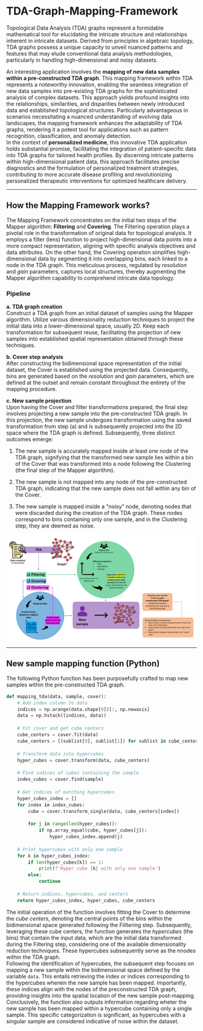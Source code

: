 # TDA-Graph-Mapping-Framework
Topological Data Analysis (TDA) graphs represent a formidable mathematical tool for elucidating the intricate structure and relationships inherent in intricate datasets. Derived from principles in algebraic topology, TDA graphs possess a unique capacity to unveil nuanced patterns and features that may elude conventional data analysis methodologies, particularly in handling high-dimensional and noisy datasets.  

An interesting application involves the **mapping of new data samples within a pre-constructed TDA graph**. This mapping framework within TDA represents a noteworthy innovation, enabling the seamless integration of new data samples into pre-existing TDA graphs for the sophisticated analysis of complex datasets. This approach yields profound insights into the relationships, similarities, and disparities between newly introduced data and established topological structures. Particularly advantageous in scenarios necessitating a nuanced understanding of evolving data landscapes, the mapping framework enhances the adaptability of TDA graphs, rendering it a potent tool for applications such as pattern recognition, classification, and anomaly detection.  
In the context of **personalized medicine**, this innovative TDA application holds substantial promise, facilitating the integration of patient-specific data into TDA graphs for tailored health profiles. By discerning intricate patterns within high-dimensional patient data, this approach facilitates precise diagnostics and the formulation of personalized treatment strategies, contributing to more accurate disease profiling and revolutionizing personalized therapeutic interventions for optimized healthcare delivery.

---

## How the Mapping Framework works?
The Mapping Framework concentrates on the initial two steps of the Mapper algorithm: **Filtering** and **Covering**. The Filtering operation plays a pivotal role in the transformation of original data for topological analysis. It employs a filter (lens) function to project high-dimensional data points into a more compact representation, aligning with specific analysis objectives and data attributes. On the other hand, the Covering operation simplifies high-dimensional data by segmenting it into overlapping bins, each linked to a node in the TDA graph. This meticulous process, regulated by _resolution_ and _gain_ parameters, captures local structures, thereby augmenting the Mapper algorithm capability to comprehend intricate data topology.

### Pipeline
**a. TDA graph creation**  
Construct a TDA graph from an initial dataset of samples using the Mapper algorithm. Utilize various dimensionality reduction techniques to project the initial data into a lower-dimensional space, usually 2D. Keep each transformation for subsequent reuse, facilitating the projection of new samples into established spatial representation obtained through these techniques.

**b. Cover step analysis**  
After constructing the bidimensional space representation of the initial dataset, the Cover is established using the projected data. Consequently, bins are generated based on the _resolution_ and _gain_ parameters, which are defined at the outset and remain constant throughout the entirety of the mapping procedure.

**c. New sample projection**  
Upon having the Cover and filter transformations prepared, the final step involves projecting a new sample into the pre-constructed TDA graph. In this projection, the new sample undergoes transformation using the saved transformation from step (a) and is subsequently projected into the 2D space where the TDA graph is defined. Subsequently, three distinct outcomes emerge:

1. The new sample is accurately mapped inside at least one node of the TDA graph, signifying that the transformed new sample lies within a bin of the Cover that was transformed into a node following the Clustering (the final step of the Mapper algorithm).
  
2. The new sample is not mapped into any node of the pre-constructed TDA graph, indicating that the new sample does not fall within any bin of the Cover.

3. The new sample is mapped inside a "noisy" node, denoting nodes that were discarded during the creation of the TDA graph. These nodes correspond to bins containing only one sample, and in the Clustering step, they are deemed as noise.

![Mapping Framework scheme](/Images/mapping_framework.png)

---

## New sample mapping function (Python)
The following Python function has been purposefully crafted to map new samples within the pre-constructed TDA graph.
```python
def mapping_tda(data, sample, cover):
    # Add index column to data
    indices = np.arange(data.shape[0])[:, np.newaxis]
    data = np.hstack((indices, data))

    # Fit cover and get cube centers
    cube_centers = cover.fit(data)
    cube_centers = [(sublist[0], sublist[1]) for sublist in cube_centers]

    # Transform data into hypercubes
    hyper_cubes = cover.transform(data, cube_centers)

    # Find indices of cubes containing the sample
    index_cubes = cover.find(sample)

    # Get indices of matching hypercubes
    hyper_cubes_index = []
    for index in index_cubes:
        cube = cover.transform_single(data, cube_centers[index])

        for j in range(len(hyper_cubes)):
            if np.array_equal(cube, hyper_cubes[j]):
                hyper_cubes_index.append(j)

    # Print hypercubes with only one sample
    for k in hyper_cubes_index:
        if len(hyper_cubes[k]) == 1:
            print(f'Hyper cube {k} with only one sample')
        else:
            continue

    # Return indices, hypercubes, and centers
    return hyper_cubes_index, hyper_cubes, cube_centers
```
The initial operation of the function involves fitting the Cover to determine the _cube centers_, denoting the central points of the bins within the bidimensional space generated following the Fiiltering step. Subsequently, leveraging these cube centers, the function generates the _hypercubes_ (the bins) that contain the input data, which are the initial data transformed during the Filtering step, considering one of the available dimensionality reduction techniques. These hypercubes subsequently serve as the nnodes within the TDA graph.  
Following the identification of hypercubes, the subsequent step focuses on mapping a new sample within the bidimensional space defined by the variable `data`. This entails retrieving the index or indices corresponding to the hypercubes wherein the new sample has been mapped. Importantly, these indices align with the nodes of the preconstructed TDA graph, providing insights into the spatial location of the new sample post-mapping.  
Conclusively, the function also outputs information regarding wheter the new sample has been mapped within a hypercube containing only a single sample. This specific categorization is significant, as hypercubes with a singular sample are considered indicative  of noise within the dataset.
